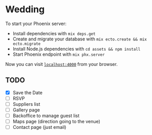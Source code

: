 # Wedding

To start your Phoenix server:

  * Install dependencies with `mix deps.get`
  * Create and migrate your database with `mix ecto.create && mix ecto.migrate`
  * Install Node.js dependencies with `cd assets && npm install`
  * Start Phoenix endpoint with `mix phx.server`

Now you can visit [`localhost:4000`](http://localhost:4000) from your browser.

## TODO

- [x] Save the Date
- [ ] RSVP
- [ ] Suppliers list
- [ ] Gallery page
- [ ] Backoffice to manage guest list
- [ ] Maps page (direction going to the venue)
- [ ] Contact page (just email)
